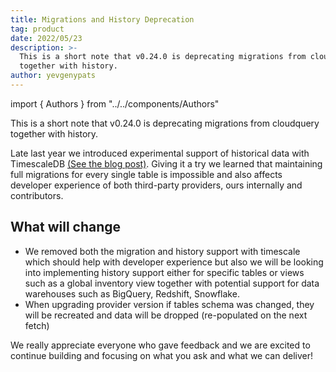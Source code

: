 ```yaml
---
title: Migrations and History Deprecation
tag: product
date: 2022/05/23
description: >-
  This is a short note that v0.24.0 is deprecating migrations from cloudquery
  together with history.
author: yevgenypats
---
```


import { Authors } from "../../components/Authors"

<Authors/>


This is a short note that v0.24.0 is deprecating migrations from cloudquery together with history.

Late last year we introduced experimental support of historical data with TimescaleDB [(See the blog post)](https://www.cloudquery.io/blog/announcing-cloudquery-history). Giving it a try we learned that maintaining full migrations for every single table is impossible and also affects developer experience of both third-party providers, ours internally and contributors.


## What will change

- We removed both the migration and history support with timescale which should help with developer experience but also we will be looking into implementing history support either for specific tables or views such as a global inventory view together with potential support for data warehouses such as BigQuery, Redshift, Snowflake.
- When upgrading provider version if tables schema was changed, they will be recreated and data will be dropped (re-populated on the next fetch)

We really appreciate everyone who gave feedback and we are excited to continue building and focusing on what you ask and what we can deliver!
